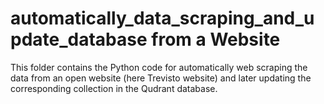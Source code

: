 # automatically_data_scraping_and_update_database from a Website

This folder contains the Python code for automatically web scraping the data from an open website (here Trevisto website) and later updating the corresponding collection in the Qudrant database. 

